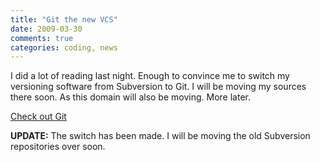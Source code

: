 ```yaml
---
title: "Git the new VCS"
date: 2009-03-30
comments: true
categories: coding, news
---
```

I did a lot of reading last night. Enough to convince me to switch my
versioning software from Subversion to Git. I will be moving my sources there
soon. As this domain will also be moving. More later.

[Check out Git](http://git-scm.com/)

**UPDATE:** The switch has been made. I will be moving the old Subversion
repositories over soon.
